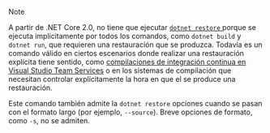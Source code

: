 > [!NOTE]
> A partir de .NET Core 2.0, no tiene que ejecutar [ `dotnet restore` ](~/docs/core/tools/dotnet-restore.md) porque se ejecuta implícitamente por todos los comandos, como `dotnet build` y `dotnet run`, que requieren una restauración que se produzca. Todavía es un comando válido en ciertos escenarios donde realizar una restauración explícita tiene sentido, como [compilaciones de integración continua en Visual Studio Team Services](/vsts/build-release/apps/aspnet/build-aspnet-core) o en los sistemas de compilación que necesitan controlar explícitamente la hora en que el se produce una restauración.
>
> Este comando también admite la `dotnet restore` opciones cuando se pasan con el formato largo (por ejemplo, `--source`). Breve opciones de formato, como `-s`, no se admiten.